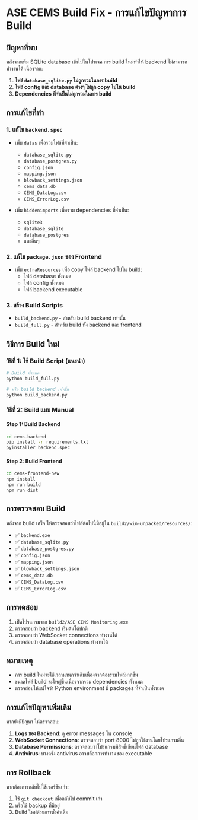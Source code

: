 # ASE CEMS Build Fix - การแก้ไขปัญหาการ Build

## ปัญหาที่พบ
หลังจากเพิ่ม SQLite database เข้าไปในโปรเจค การ build ใหม่ทำให้ backend ไม่สามารถทำงานได้ เนื่องจาก:

1. **ไฟล์ `database_sqlite.py` ไม่ถูกรวมในการ build**
2. **ไฟล์ config และ database ต่างๆ ไม่ถูก copy ไปใน build**
3. **Dependencies ที่จำเป็นไม่ถูกรวมในการ build**

## การแก้ไขที่ทำ

### 1. แก้ไข `backend.spec`
- เพิ่ม `datas` เพื่อรวมไฟล์ที่จำเป็น:
  - `database_sqlite.py`
  - `database_postgres.py`
  - `config.json`
  - `mapping.json`
  - `blowback_settings.json`
  - `cems_data.db`
  - `CEMS_DataLog.csv`
  - `CEMS_ErrorLog.csv`

- เพิ่ม `hiddenimports` เพื่อรวม dependencies ที่จำเป็น:
  - `sqlite3`
  - `database_sqlite`
  - `database_postgres`
  - และอื่นๆ

### 2. แก้ไข `package.json` ของ Frontend
- เพิ่ม `extraResources` เพื่อ copy ไฟล์ backend ไปใน build:
  - ไฟล์ database ทั้งหมด
  - ไฟล์ config ทั้งหมด
  - ไฟล์ backend executable

### 3. สร้าง Build Scripts
- `build_backend.py` - สำหรับ build backend เท่านั้น
- `build_full.py` - สำหรับ build ทั้ง backend และ frontend

## วิธีการ Build ใหม่

### วิธีที่ 1: ใช้ Build Script (แนะนำ)
```bash
# Build ทั้งหมด
python build_full.py

# หรือ build backend เท่านั้น
python build_backend.py
```

### วิธีที่ 2: Build แบบ Manual

#### Step 1: Build Backend
```bash
cd cems-backend
pip install -r requirements.txt
pyinstaller backend.spec
```

#### Step 2: Build Frontend
```bash
cd cems-frontend-new
npm install
npm run build
npm run dist
```

## การตรวจสอบ Build

หลังจาก build เสร็จ ให้ตรวจสอบว่าไฟล์ต่อไปนี้มีอยู่ใน `build2/win-unpacked/resources/`:

- ✅ `backend.exe`
- ✅ `database_sqlite.py`
- ✅ `database_postgres.py`
- ✅ `config.json`
- ✅ `mapping.json`
- ✅ `blowback_settings.json`
- ✅ `cems_data.db`
- ✅ `CEMS_DataLog.csv`
- ✅ `CEMS_ErrorLog.csv`

## การทดสอบ

1. เปิดโปรแกรมจาก `build2/ASE CEMS Monitoring.exe`
2. ตรวจสอบว่า backend เริ่มต้นได้ปกติ
3. ตรวจสอบว่า WebSocket connections ทำงานได้
4. ตรวจสอบว่า database operations ทำงานได้

## หมายเหตุ

- การ build ใหม่จะใช้เวลานานกว่าเดิมเนื่องจากต้องรวมไฟล์มากขึ้น
- ขนาดไฟล์ build จะใหญ่ขึ้นเนื่องจากรวม dependencies ทั้งหมด
- ตรวจสอบให้แน่ใจว่า Python environment มี packages ที่จำเป็นทั้งหมด

## การแก้ไขปัญหาเพิ่มเติม

หากยังมีปัญหา ให้ตรวจสอบ:

1. **Logs ของ Backend**: ดู error messages ใน console
2. **WebSocket Connections**: ตรวจสอบว่า port 8000 ไม่ถูกใช้งานโดยโปรแกรมอื่น
3. **Database Permissions**: ตรวจสอบว่าโปรแกรมมีสิทธิ์เขียนไฟล์ database
4. **Antivirus**: บางครั้ง antivirus อาจบล็อกการทำงานของ executable

## การ Rollback

หากต้องการกลับไปใช้เวอร์ชันเก่า:
1. ใช้ `git checkout` เพื่อกลับไป commit เก่า
2. หรือใช้ backup ที่มีอยู่
3. Build ใหม่ด้วยการตั้งค่าเดิม









